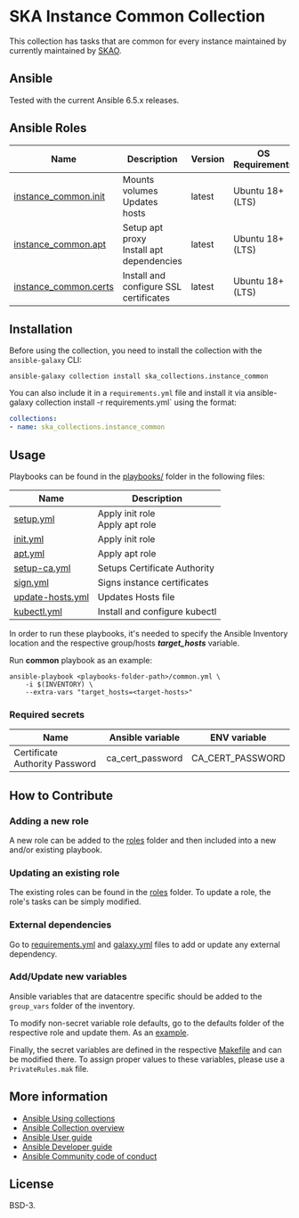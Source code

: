 # SKA Instance Common Collection

This collection has tasks that are common for every instance maintained by currently maintained by [SKAO](https://www.skao.int/).

## Ansible

Tested with the current Ansible 6.5.x releases.

## Ansible Roles
| Name | Description | Version | OS Requirements | Dependencies |
| ---- | ----------- | ------- | --- | ---|
| [instance_common.init](./roles/init) | Mounts volumes <br> Updates hosts | latest | Ubuntu 18+ (LTS) | |
| [instance_common.apt](./roles/apt) | Setup apt proxy <br> Install apt dependencies | latest | Ubuntu 18+ (LTS) | |
| [instance_common.certs](./roles/certs) | Install and configure SSL certificates | latest | Ubuntu 18+ (LTS) | |

## Installation



Before using the collection, you need to install the collection with the `ansible-galaxy` CLI:

    ansible-galaxy collection install ska_collections.instance_common

You can also include it in a `requirements.yml` file and install it via ansible-galaxy collection install -r requirements.yml` using the format:

```yaml
collections:
- name: ska_collections.instance_common
```

## Usage

Playbooks can be found in the [playbooks/](./playbooks) folder in the following files:

| Name | Description |
| ---- | ----------- |
| [setup.yml](./playbooks/setup.yml) | Apply init role <br> Apply apt role|
| [init.yml](./playbooks/init.yml) | Apply init role |
| [apt.yml](./playbooks/apt.yml) | Apply apt role
| [setup-ca.yml](./playbooks/setup-ca.yml) | Setups Certificate Authority |
| [sign.yml](./playbooks/sign.yml) | Signs instance certificates |
| [update-hosts.yml](./playbooks/update-hosts.yml) | Updates Hosts file |
| [kubectl.yml](./playbooks/kubectl.yml) | Install and configure kubectl |

In order to run these playbooks, it's needed to specify the Ansible Inventory location and the respective group/hosts ***target_hosts*** variable.

Run **common** playbook as an example:
```
ansible-playbook <playbooks-folder-path>/common.yml \
	-i $(INVENTORY) \
	--extra-vars "target_hosts=<target-hosts>"
```


### Required secrets

| Name | Ansible variable | ENV variable |
| ---- | ----------- | ------------ |
| Certificate Authority Password | ca_cert_password | CA_CERT_PASSWORD |


## How to Contribute

### Adding a new role
A new role can be added to the [roles](./roles/) folder and then included into a new and/or existing playbook.

### Updating an existing role
The existing roles can be found in the [roles](./roles/) folder. To update a role, the role's tasks can be simply modified.

### External dependencies
Go to [requirements.yml](../../../requirements.yml) and [galaxy.yml](./galaxy.yml) files to add or update any external dependency.

### Add/Update new variables
Ansible variables that are datacentre specific should be added to the `group_vars` folder of the inventory.

To modify non-secret variable role defaults, go to the defaults folder of the respective role and update them. As an [example](./roles/init/defaults/main.yml).

Finally, the secret variables are defined in the respective [Makefile](../../../resources/jobs/common.mk) and can be modified there. To assign proper values to these variables, please use a `PrivateRules.mak` file.

## More information

- [Ansible Using collections](https://docs.ansible.com/ansible/latest/user_guide/collections_using.html)
- [Ansible Collection overview](https://github.com/ansible-collections/overview)
- [Ansible User guide](https://docs.ansible.com/ansible/latest/user_guide/index.html)
- [Ansible Developer guide](https://docs.ansible.com/ansible/latest/dev_guide/index.html)
- [Ansible Community code of conduct](https://docs.ansible.com/ansible/latest/community/code_of_conduct.html)

## License

BSD-3.